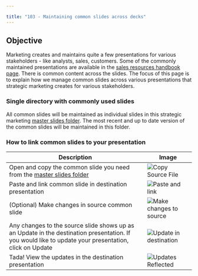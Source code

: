 ```yaml
---

title: "103 - Maintaining common slides across decks"
---
```

## Objective

  Marketing creates and maintains quite a few presentations for various stakeholders - like analysts, sales, customers. Some of the commonly maintained presentations are available in the [sales resources handbook page](https://gitlab.highspot.com/spots/615dd7e3911d70c4887812a7). There is common content across the slides. The focus of this page is to explain how we manage common slides across various presentations that strategic marketing creates for various stakeholders.

### Single directory with commonly used slides

  All common slides will be maintained as individual slides in this strategic marketing [master slides folder](https://drive.google.com/open?id=1J6bWYACPbgCRlLx0HmdEC0FtOZ017_L1). The most recent and up to date version of the common slides will be maintained in this folder.

### How to link common slides to your presentation

  | Description | Image |
  |---|---|
  | Open and copy the common slide you need from the [master slides folder](https://drive.google.com/open?id=1J6bWYACPbgCRlLx0HmdEC0FtOZ017_L1) | ![Copy Source File](/images/workshop/103-01-copy-source-file.png) |
  | Paste and link common slide in destination presentation | ![Paste and link](/images/workshop/103-02-paste-link-source-file.png) |
  | (Optional) Make changes in source common slide | ![Make changes to source](/images/workshop/103-03-make-updates.png) |
  | Any changes to the source slide shows up as an Update in the destination presentation. If you would like to update your presentation, click on Update | ![Update in destination](/images/workshop/103-04-update-linked-slide-in-destination.png) |
  | Tada! View the updates in the destination presentation | ![Updates Reflected](/images/workshop/103-05-see-updates-tada.png) |
